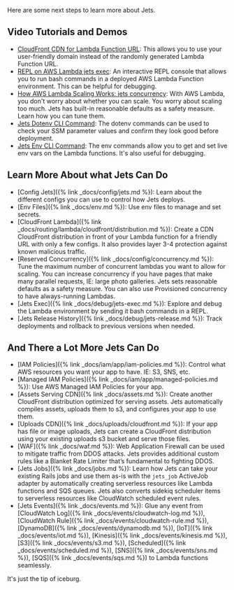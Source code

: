 Here are some next steps to learn more about Jets.

## Video Tutorials and Demos

* [CloudFront CDN for Lambda Function URL](https://learn.boltops.com/curriculums/ruby-on-jets/courses/ruby-on-jets-6-0-guide/lessons/cloudfront-cdn-for-lambda-function-url): This allows you to use your user-friendly domain instead of the randomly generated Lambda Function URL.
* [REPL on AWS Lambda jets exec](https://learn.boltops.com/curriculums/ruby-on-jets/courses/ruby-on-jets-6-0-guide/lessons/jets-exec-repl-on-aws-lambda): An interactive REPL console that allows you to run bash commands in a deployed AWS Lambda Function environment. This can be helpful for debugging.
* [How AWS Lambda Scaling Works: jets concurrency](https://learn.boltops.com/curriculums/ruby-on-jets/courses/ruby-on-jets-6-0-guide/lessons/how-aws-lambda-scaling-works-jets-concurrency): With AWS Lambda, you don't worry about whether you can scale. You worry about scaling too much. Jets has built-in reasonable defaults as a safety measure. Learn how you can tune them.
* [Jets Dotenv CLI Command](https://learn.boltops.com/curriculums/ruby-on-jets/courses/ruby-on-jets-6-0-guide/lessons/jets-dotenv-cli-command): The dotenv commands can be used to check your SSM parameter values and confirm they look good before deployment.
* [Jets Env CLI Command](https://learn.boltops.com/curriculums/ruby-on-jets/courses/ruby-on-jets-6-0-guide/lessons/jets-env-cli-command): The env commands allow you to get and set live env vars on the Lambda functions. It's also useful for debugging.

## Learn More About what Jets Can Do

* [Config Jets]({% link _docs/config/jets.md %}): Learn about the different configs you can use to control how Jets deploys.
* [Env Files]({% link _docs/env.md %}): Use env files to manage and set secrets.
* [CloudFront Lambda]({% link _docs/routing/lambda/cloudfront/distribution.md %}): Create a CDN CloudFront distribution in front of your Lambda function for a friendly URL with only a few configs. It also provides layer 3-4 protection against known malicious traffic.
* [Reserved Concurrency]({% link _docs/config/concurrency.md %}): Tune the maximum number of concurrent lambdas you want to allow for scaling. You can increase concurrency if you have pages that make many parallel requests, IE: large photo galleries. Jets sets reasonable defaults as a safety measure. You can also use Provisioned concurrency to have always-running Lambdas.
* [Jets Exec]({% link _docs/debug/jets-exec.md %}): Explore and debug the Lambda environment by sending it bash commands in a REPL.
* [Jets Release History]({% link _docs/debug/jets-release.md %}): Track deployments and rollback to previous versions when needed.

## And There a Lot More Jets Can Do

* [IAM Policies]({% link _docs/iam/app/iam-policies.md %}): Control what AWS resources you want your app to have. IE: S3, SNS, etc.
* [Managed IAM Policies]({% link _docs/iam/app/managed-policies.md %}): Use AWS Managed IAM Policies for your app.
* [Assets Serving CDN]({% link _docs/assets.md %}): Create another CloudFront distribution optimized for serving assets. Jets automatically compiles assets, uploads them to s3, and configures your app to use them.
* [Uploads CDN]({% link _docs/uploads/cloudfront.md %}): If your app has file or image uploads, Jets can create a CloudFront distribution using your existing uploads s3 bucket and serve those files.
* [WAF]({% link _docs/waf.md %}): Web Application Firewall can be used to mitigate traffic from DDOS attacks. Jets provides additional custom rules like a Blanket Rate Limiter that’s fundamental to fighting DDOS.
* [Jets Jobs]({% link _docs/jobs.md %}): Learn how Jets can take your existing Rails jobs and use them as-is with the `jets_job` ActiveJob adapter by automatically creating serverless resources like Lambda functions and SQS queues. Jets also converts sidekiq scheduler items to serverless resources like CloudWatch scheduled event rules.
* [Jets Events]({% link _docs/events.md %}): Glue any event from [CloudWatch Log]({% link _docs/events/cloudwatch-log.md %}), [CloudWatch Rule]({% link _docs/events/cloudwatch-rule.md %}), [DynamoDB]({% link _docs/events/dynamodb.md %}), [IoT]({% link _docs/events/iot.md %}), [Kinesis]({% link _docs/events/kinesis.md %}), [S3]({% link _docs/events/s3.md %}), [Scheduled]({% link _docs/events/scheduled.md %}), [SNS]({% link _docs/events/sns.md %}), [SQS]({% link _docs/events/sqs.md %}) to Lambda functions seamlessly.

It's just the tip of iceburg.
